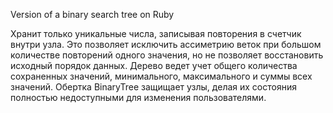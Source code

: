 Version of a binary search tree on Ruby

Хранит только уникальные числа, записывая повторения в счетчик внутри узла.
Это позволяет исключить ассиметрию веток при большом количестве повторений одного значения, но не позволяет восстановить исходный порядок данных.
Дерево ведет учет общего количества сохраненных значений, минимального, максимального и суммы всех значений.
Обертка BinaryTree защищает узлы, делая их состояния полностью недоступными для изменения пользователями.
